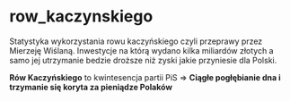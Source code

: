 # row_kaczynskiego
Statystyka wykorzystania rowu kaczyńskiego czyli przeprawy przez Mierzeję Wiślaną. Inwestycje na którą wydano kilka miliardów złotych a samo jej utrzymanie bedzie droższe niż zyski jakie przyniesie dla Polski.

**Rów Kaczyńskiego** to kwintesencja partii PiS => **Ciągłe pogłębianie dna i trzymanie się koryta za pieniądze Polaków**